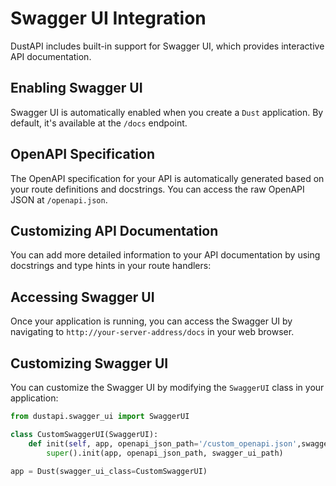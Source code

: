 # Swagger UI Integration

DustAPI includes built-in support for Swagger UI, which provides interactive API documentation.

## Enabling Swagger UI

Swagger UI is automatically enabled when you create a `Dust` application. By default, it's available at the `/docs` endpoint.

## OpenAPI Specification

The OpenAPI specification for your API is automatically generated based on your route definitions and docstrings. You can access the raw OpenAPI JSON at `/openapi.json`.

## Customizing API Documentation

You can add more detailed information to your API documentation by using docstrings and type hints in your route handlers:


## Accessing Swagger UI

Once your application is running, you can access the Swagger UI by navigating to `http://your-server-address/docs` in your web browser.

## Customizing Swagger UI

You can customize the Swagger UI by modifying the `SwaggerUI` class in your application:

```python
from dustapi.swagger_ui import SwaggerUI

class CustomSwaggerUI(SwaggerUI):
    def init(self, app, openapi_json_path='/custom_openapi.json',swagger_ui_path='/api_docs'):
        super().init(app, openapi_json_path, swagger_ui_path)

app = Dust(swagger_ui_class=CustomSwaggerUI)
```
